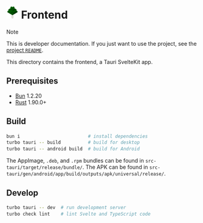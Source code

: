 # <img src="icon.svg" width="32" height="32" alt="All Trees Tracker backend icon"></img> Frontend

> [!NOTE]
> This is developer documentation. If you just want to use the project, see the
> [project `README`](/README.md).

This directory contains the frontend, a Tauri SvelteKit app.

## Prerequisites

- [Bun](https://bun.sh/) 1.2.20
- [Rust](https://www.rust-lang.org/tools/install) 1.90.0+

## Build

```sh
bun i                         # install dependencies
turbo tauri -- build          # build for desktop
turbo tauri -- android build  # build for Android
```

The AppImage, `.deb`, and `.rpm` bundles can be found in
`src-tauri/target/release/bundle/`. The APK can be found in
`src-tauri/gen/android/app/build/outputs/apk/universal/release/`.

## Develop

```sh
turbo tauri -- dev  # run development server
turbo check lint    # lint Svelte and TypeScript code
```
